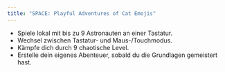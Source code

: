 ```yaml
---
title: "SPACE: Playful Adventures of Cat Emojis"
---
```


- Spiele lokal mit bis zu 9 Astronauten an einer Tastatur.
- Wechsel zwischen Tastatur- und Maus-/Touchmodus.
- Kämpfe dich durch 9 chaotische Level.
- Erstelle dein eigenes Abenteuer, sobald du die Grundlagen gemeistert hast.
